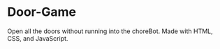 # Door-Game
Open all the doors without running into the choreBot. Made with HTML, CSS, and JavaScript.
